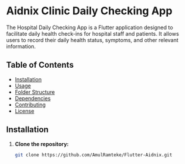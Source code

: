 # Aidnix Clinic Daily Checking App 

The Hospital Daily Checking App is a Flutter application designed to facilitate daily health check-ins for hospital staff and patients.
It allows users to record their daily health status, symptoms, and other relevant information.

## Table of Contents

- [Installation](#installation)
- [Usage](#usage)
- [Folder Structure](#folder-structure)
- [Dependencies](#dependencies)
- [Contributing](#contributing)
- [License](#license)

## Installation

1. **Clone the repository:**

   ```bash
   git clone https://github.com/AmulRamteke/Flutter-Aidnix.git
   
